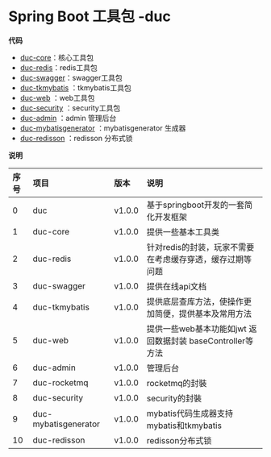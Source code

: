 Spring Boot 工具包 -duc
=========================

**代码**

- [duc-core](https://github.com/18201131797/duc/tree/dev/duc-core)：核心工具包
- [duc-redis](https://github.com/18201131797/duc/tree/dev/duc-redis)：redis工具包
- [duc-swagger](https://github.com/18201131797/duc/tree/dev/duc-swagger)：swagger工具包
- [duc-tkmybatis](https://github.com/18201131797/duc/tree/dev/duc-tkmybatis) ：tkmybatis工具包
- [duc-web](https://github.com/18201131797/duc/tree/dev/duc-web) ：web工具包
- [duc-security](https://github.com/18201131797/duc/tree/dev/duc-security) ：security工具包
- [duc-admin](https://github.com/18201131797/duc/tree/dev/duc-admin) ：admin 管理后台
- [duc-mybatisgenerator](https://github.com/18201131797/duc/tree/dev/duc-mybatisgenerator) ：mybatisgenerator 生成器
- [duc-redisson](https://github.com/18201131797/duc/tree/dev/duc-redisson) ：redisson 分布式锁


**说明**

|序号   |项目          |版本   |说明  |
|:----- |:-----               |:---- |:---- |
|0      |duc                  |v1.0.0|基于springboot开发的一套简化开发框架|
|1      |duc-core             |v1.0.0|提供一些基本工具类|
|2      |duc-redis            |v1.0.0|针对redis的封装，玩家不需要在考虑缓存穿透，缓存过期等问题|
|3      |duc-swagger          |v1.0.0|提供在线api文档|
|4      |duc-tkmybatis        |v1.0.0|提供底层查库方法，使操作更加简便，提供基本及常用方法|
|5      |duc-web              |v1.0.0|提供一些web基本功能如jwt 返回数据封装 baseController等方法|
|6      |duc-admin            |v1.0.0|管理后台|
|7      |duc-rocketmq         |v1.0.0|rocketmq的封裝|
|8      |duc-security         |v1.0.0|security的封裝|
|9      |duc-mybatisgenerator |v1.0.0|mybatis代码生成器支持mybatis和tkmybatis|
|10     |duc-redisson         |v1.0.0|redisson分布式锁|
